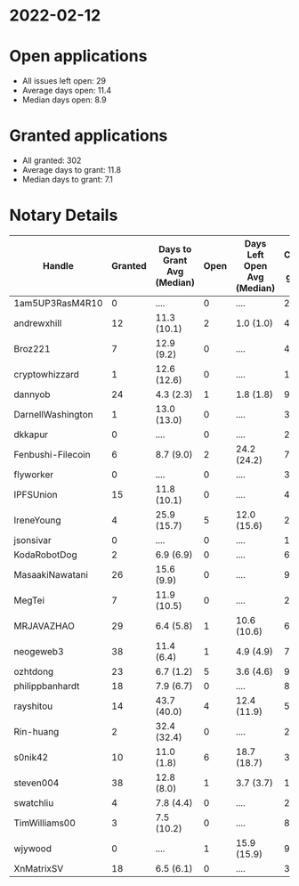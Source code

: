 2022-02-12
==========

# Open applications

- All issues left open: 29
- Average days open: 11.4
- Median days open: 8.9

# Granted applications

- All granted: 302
- Average days to grant: 11.8
- Median days to grant: 7.1

# Notary Details

| Handle            |   Granted | Days to Grant Avg (Median)   |   Open | Days Left Open Avg (Median)   |   Closed (no grant) |
|-------------------|-----------|------------------------------|--------|-------------------------------|---------------------|
| 1am5UP3RasM4R10   |         0 | ....                         |      0 | ....                          |                   2 |
| andrewxhill       |        12 | 11.3  (10.1)                 |      2 | 1.0  (1.0)                    |                  48 |
| Broz221           |         7 | 12.9  (9.2)                  |      0 | ....                          |                  48 |
| cryptowhizzard    |         1 | 12.6  (12.6)                 |      0 | ....                          |                  11 |
| dannyob           |        24 | 4.3  (2.3)                   |      1 | 1.8  (1.8)                    |                  90 |
| DarnellWashington |         1 | 13.0  (13.0)                 |      0 | ....                          |                   3 |
| dkkapur           |         0 | ....                         |      0 | ....                          |                   2 |
| Fenbushi-Filecoin |         6 | 8.7  (9.0)                   |      2 | 24.2  (24.2)                  |                  74 |
| flyworker         |         0 | ....                         |      0 | ....                          |                   3 |
| IPFSUnion         |        15 | 11.8  (10.1)                 |      0 | ....                          |                  44 |
| IreneYoung        |         4 | 25.9  (15.7)                 |      5 | 12.0  (15.6)                  |                  23 |
| jsonsivar         |         0 | ....                         |      0 | ....                          |                  13 |
| KodaRobotDog      |         2 | 6.9  (6.9)                   |      0 | ....                          |                   6 |
| MasaakiNawatani   |        26 | 15.6  (9.9)                  |      0 | ....                          |                  94 |
| MegTei            |         7 | 11.9  (10.5)                 |      0 | ....                          |                  20 |
| MRJAVAZHAO        |        29 | 6.4  (5.8)                   |      1 | 10.6  (10.6)                  |                  64 |
| neogeweb3         |        38 | 11.4  (6.4)                  |      1 | 4.9  (4.9)                    |                  75 |
| ozhtdong          |        23 | 6.7  (1.2)                   |      5 | 3.6  (4.6)                    |                  96 |
| philippbanhardt   |        18 | 7.9  (6.7)                   |      0 | ....                          |                  81 |
| rayshitou         |        14 | 43.7  (40.0)                 |      4 | 12.4  (11.9)                  |                  56 |
| Rin-huang         |         2 | 32.4  (32.4)                 |      0 | ....                          |                   2 |
| s0nik42           |        10 | 11.0  (1.8)                  |      6 | 18.7  (18.7)                  |                  30 |
| steven004         |        38 | 12.8  (8.0)                  |      1 | 3.7  (3.7)                    |                 110 |
| swatchliu         |         4 | 7.8  (4.4)                   |      0 | ....                          |                  25 |
| TimWilliams00     |         3 | 7.5  (10.2)                  |      0 | ....                          |                   8 |
| wjywood           |         0 | ....                         |      1 | 15.9  (15.9)                  |                   9 |
| XnMatrixSV        |        18 | 6.5  (6.1)                   |      0 | ....                          |                  32 |